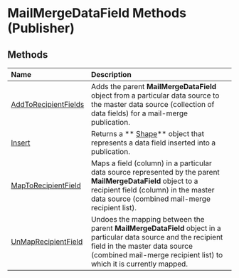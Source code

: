 
# MailMergeDataField Methods (Publisher)

## Methods



|**Name**|**Description**|
|:-----|:-----|
| [AddToRecipientFields](eaf365f0-a9f4-c6e2-1267-d0a31b5934ce.md)|Adds the parent  **MailMergeDataField** object from a particular data source to the master data source (collection of data fields) for a mail-merge publication.|
| [Insert](54482cda-d0d3-c799-7e7f-b25835a8bd6f.md)|Returns a  ** [Shape](666cb7f0-62a8-f419-9838-007ef29506ee.md)** object that represents a data field inserted into a publication.|
| [MapToRecipientField](d3da8a00-e2ca-b07b-cc8f-02d729cb149c.md)|Maps a field (column) in a particular data source represented by the parent  **MailMergeDataField** object to a recipient field (column) in the master data source (combined mail-merge recipient list).|
| [UnMapRecipientField](0063dfa7-1168-3701-56a3-f1908cf0d23a.md)|Undoes the mapping between the parent  **MailMergeDataField** object in a particular data source and the recipient field in the master data source (combined mail-merge recipient list) to which it is currently mapped.|
